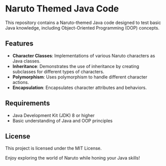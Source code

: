 # Naruto Themed Java Code

This repository contains a Naruto-themed Java code designed to test basic Java knowledge, including Object-Oriented Programming (OOP) concepts.

## Features

- **Character Classes**: Implementations of various Naruto characters as Java classes.
- **Inheritance**: Demonstrates the use of inheritance by creating subclasses for different types of characters.
- **Polymorphism**: Uses polymorphism to handle different character actions.
- **Encapsulation**: Encapsulates character attributes and behaviors.

## Requirements

- Java Development Kit (JDK) 8 or higher
- Basic understanding of Java and OOP principles

## License

This project is licensed under the MIT License.

Enjoy exploring the world of Naruto while honing your Java skills!